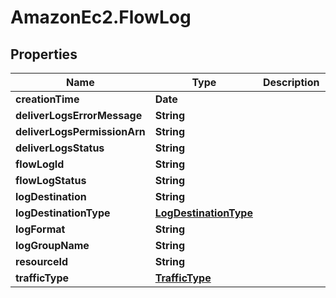# AmazonEc2.FlowLog

## Properties

Name | Type | Description | Notes
------------ | ------------- | ------------- | -------------
**creationTime** | **Date** |  | [optional] 
**deliverLogsErrorMessage** | **String** |  | [optional] 
**deliverLogsPermissionArn** | **String** |  | [optional] 
**deliverLogsStatus** | **String** |  | [optional] 
**flowLogId** | **String** |  | [optional] 
**flowLogStatus** | **String** |  | [optional] 
**logDestination** | **String** |  | [optional] 
**logDestinationType** | [**LogDestinationType**](LogDestinationType.md) |  | [optional] 
**logFormat** | **String** |  | [optional] 
**logGroupName** | **String** |  | [optional] 
**resourceId** | **String** |  | [optional] 
**trafficType** | [**TrafficType**](TrafficType.md) |  | [optional] 


